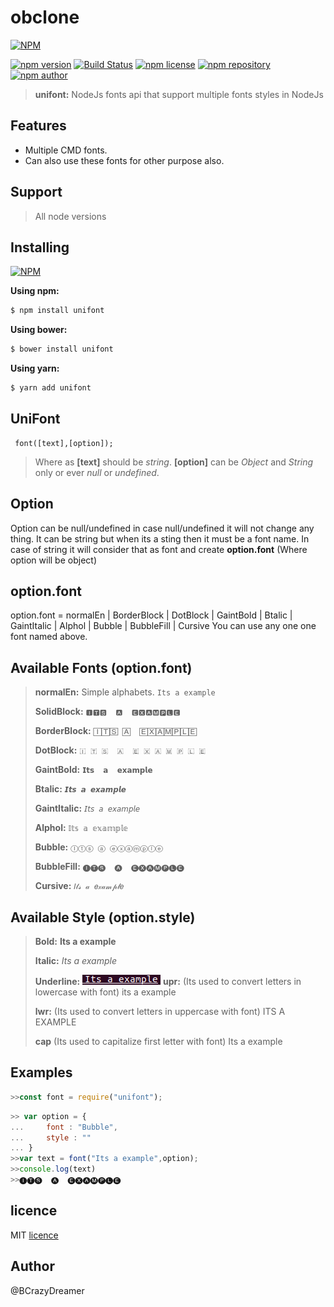 
# obclone
[![NPM](https://nodei.co/npm/unifont.png)](https://www.npmjs.org/package/unifont)

[![npm version](https://img.shields.io/npm/v/unifont.svg?style=flat-square)](https://www.npmjs.org/package/unifont)
[![Build Status](https://travis-ci.org/nepsho/unifont.svg?branch=master)](https://travis-ci.org/nepsho/unifont)
[![npm license](https://img.shields.io/static/v1.svg?label=License&message=MIT&color=informational)](https://github.com/nepsho/unifont/blob/master/LICENSE)
[![npm repository](https://img.shields.io/static/v1.svg?label=Repository&message=GitHub&color=yellow)](https://github.com/nepsho/unifont)
[![npm author](https://img.shields.io/static/v1.svg?label=Author&message=bcrazydreamer&color=success)](https://www.npmjs.com/~bcrazydreamer)

>**unifont:** NodeJs fonts api that support multiple fonts styles in NodeJs
## Features
- Multiple CMD fonts.
- Can also use these fonts for other purpose also.

## Support
>All node versions

## Installing
[![NPM](https://nodei.co/npm/unifont.png?mini=true)](https://www.npmjs.org/package/unifont)

**Using npm:**
```bash
$ npm install unifont
```

**Using bower:**

```bash
$ bower install unifont
```

**Using yarn:**

```bash
$ yarn add unifont
```

## UniFont
```
 font([text],[option]);
```
> Where as
>  **[text]** should be *string*.
> **[option]** can be *Object* and *String* only or ever *null* or *undefined*.

## Option
Option can be null/undefined in case null/undefined it will not change any thing. It can be string but when its a sting then it must be a font name.
In case of string it will consider that as font and create **option.font** (Where option will be object)

## option.font
option.font = normalEn | BorderBlock | DotBlock | GaintBold | Btalic | GaintItalic | Alphol | Bubble | BubbleFill | Cursive
You can use any one one font named above.

## Available Fonts (option.font)
> **normalEn:** Simple alphabets.
>```Its a example```
>
> **SolidBlock:**
>```🅸🆃🆂  🅰  🅴🆇🅰🅼🅿🅻🅴```
>  
> **BorderBlock:**
>```🄸🅃🅂	🄰  🄴🅇🄰🄼🄿🄻🄴```
>
> **DotBlock:**
>```🇮 🇹 🇸​  🇦  ​🇪 🇽​ 🇦 ​🇲 ​🇵 ​🇱 ​🇪 ```
>
> **GaintBold:**
>```𝗜𝘁𝘀  𝗮  𝗲𝘅𝗮𝗺𝗽𝗹𝗲```
>
> **Btalic:**
>```𝙄𝙩𝙨 𝙖 𝙚𝙭𝙖𝙢𝙥𝙡𝙚```
>
> **GaintItalic:**
>```𝘐𝘵𝘴 𝘢 𝘦𝘹𝘢𝘮𝘱𝘭𝘦```
>
>**Alphol:**
>```𝕀𝕥𝕤 𝕒 𝕖𝕩𝕒𝕞𝕡𝕝𝕖```
>
>**Bubble:**
>```Ⓘⓣⓢ ⓐ ⓔⓧⓐⓜⓟⓛⓔ```
>
> **BubbleFill:**
>```🅘🅣🅢  🅐  🅔🅧🅐🅜🅟🅛🅔```
>
> **Cursive:**
>```𝐼𝓉𝓈 𝒶 𝑒𝓍𝒶𝓂𝓅𝓁𝑒```

## Available Style (option.style)
>**Bold:**
>**Its a example**
>
>**Italic:**
>*Its a example*
>
>**Underline:**
>![UnderLineExample](https://raw.githubusercontent.com/nepsho/nepsho.github.io/master/lib/img/unifont/underline_example.png)
>**upr:**
>(Its used to convert letters in lowercase with font)
>its a example
>
>**lwr:**
>(Its used to convert letters in uppercase with font)
>ITS A EXAMPLE
>
>**cap**
>(Its used to capitalize first letter with font)
>Its a example

## Examples

```js
>>const font = require("unifont");
```
```js
>> var option = {
... 	font : "Bubble",
... 	style : ""
... }
>>var text = font("Its a example",option);
>>console.log(text)
>>🅘🅣🅢  🅐  🅔🅧🅐🅜🅟🅛🅔
```
## licence
MIT [licence](https://opensource.org/licenses/MIT)

## Author
@BCrazyDreamer
